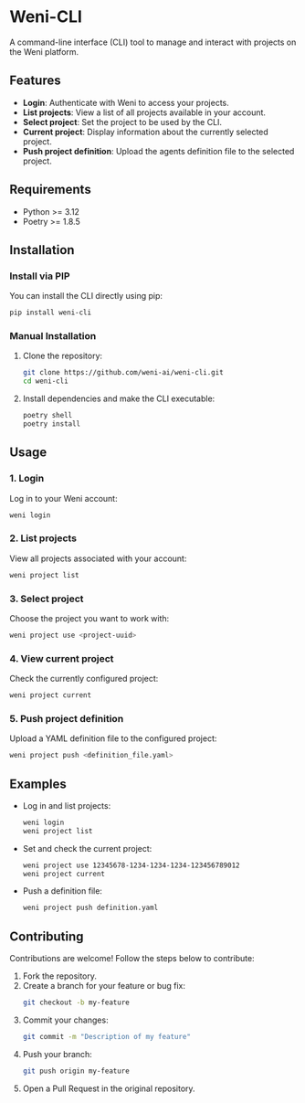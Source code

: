 # Weni-CLI

A command-line interface (CLI) tool to manage and interact with projects on the Weni platform.

## Features

- **Login**: Authenticate with Weni to access your projects.
- **List projects**: View a list of all projects available in your account.
- **Select project**: Set the project to be used by the CLI.
- **Current project**: Display information about the currently selected project.
- **Push project definition**: Upload the agents definition file to the selected project.

## Requirements

- Python >= 3.12
- Poetry >= 1.8.5

## Installation

### Install via PIP
You can install the CLI directly using pip:
```bash
pip install weni-cli
```

### Manual Installation

1. Clone the repository:
   ```bash
   git clone https://github.com/weni-ai/weni-cli.git
   cd weni-cli
   ```

2. Install dependencies and make the CLI executable:
   ```bash
   poetry shell
   poetry install
   ```

## Usage

### 1. Login
Log in to your Weni account:
```bash
weni login
```

### 2. List projects
View all projects associated with your account:
```bash
weni project list
```

### 3. Select project
Choose the project you want to work with:
```bash
weni project use <project-uuid>
```

### 4. View current project
Check the currently configured project:
```bash
weni project current
```

### 5. Push project definition
Upload a YAML definition file to the configured project:
```bash
weni project push <definition_file.yaml>
```

## Examples

- Log in and list projects:
  ```bash
  weni login
  weni project list
  ```

- Set and check the current project:
  ```bash
  weni project use 12345678-1234-1234-1234-123456789012
  weni project current
  ```

- Push a definition file:
  ```bash
  weni project push definition.yaml
  ```

## Contributing

Contributions are welcome! Follow the steps below to contribute:

1. Fork the repository.
2. Create a branch for your feature or bug fix:
   ```bash
   git checkout -b my-feature
   ```
3. Commit your changes:
   ```bash
   git commit -m "Description of my feature"
   ```
4. Push your branch:
   ```bash
   git push origin my-feature
   ```
5. Open a Pull Request in the original repository.

